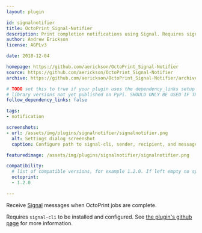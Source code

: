 ```yaml
---
layout: plugin

id: signalnotifier
title: OctoPrint_Signal-Notifier
description: Print completion notifications using Signal. Requires signal-cli.
author: Andrew Erickson
license: AGPLv3

date: 2018-12-04

homepage: https://github.com/aerickson/OctoPrint_Signal-Notifier
source: https://github.com/aerickson/OctoPrint_Signal-Notifier
archive: https://github.com/aerickson/OctoPrint_Signal-Notifier/archive/master.zip

# TODO set this to true if your plugin uses the dependency_links setup parameter to include
# library versions not yet published on PyPi. SHOULD ONLY BE USED IF THERE IS NO OTHER OPTION!
follow_dependency_links: false

tags:
- notification

screenshots:
- url: /assets/img/plugins/signalnotifier/signalnotifier.png
  alt: Settings dialog screenshot
  caption: Configure path to signal-cli, sender, recipient, and message.

featuredimage: /assets/img/plugins/signalnotifier/signalnotifier.png

compatibility:
  # list of compatible versions, for example 1.2.0. If left empty no specific version requirement will be assumed
  octoprint:
  - 1.2.0

---
```


Receive [Signal](https://signal.org/) messages when OctoPrint jobs are complete.

Requires `signal-cli` to be installed and configured. See [the plugin's github page](https://github.com/aerickson/OctoPrint_Signal-Notifier) for more information.

